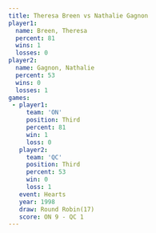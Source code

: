 ```yaml
---
title: Theresa Breen vs Nathalie Gagnon
player1:                
  name: Breen, Theresa  
  percent: 81           
  wins: 1               
  losses: 0             
player2:                
  name: Gagnon, Nathalie
  percent: 53           
  wins: 0               
  losses: 1             
games:
 - player1:         
     team: 'ON'     
     position: Third
     percent: 81    
     win: 1         
     loss: 0        
   player2:         
     team: 'QC'     
     position: Third
     percent: 53    
     win: 0         
     loss: 1        
   event: Hearts        
   year: 1998           
   draw: Round Robin(17)
   score: ON 9 - QC 1   
---
```

